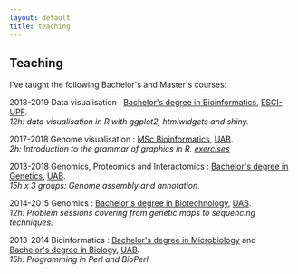 ```yaml
---
layout: default
title: teaching
---
```


Teaching
---------

I've taught the following Bachelor's and Master's courses:

2018-2019 Data visualisation
: [Bachelor's degree in Bioinformatics](https://www.esci.upf.edu/en/bachelors-degree-in-bioinformatics/bachelors-degree-bioinformatics), [ESCI-UPF](https://www.esci.upf.edu/en).  
_12h: data visualisation in R with ggplot2, htmlwidgets and shiny._

2017-2018 Genome visualisation
: [MSc Bioinformatics](mscbioinformatics.uab.cat), [UAB](uab.cat).  
_2h: Introduction to the grammar of graphics in R. [exercises](https://github.com/cginer/ggplot2-exercises)_

2013-2018 Genomics, Proteomics and Interactomics
: [Bachelor's degree in Genetics](https://www.uab.cat/web/estudiar/ehea-degrees/general-information-1216708259085.html?param1=1231491110582), [UAB](uab.cat).  
_15h x 3 groups: Genome assembly and annotation._

2014-2015 Genomics
: [Bachelor's degree in Biotechnology](https://www.uab.cat/web/estudiar/ehea-degrees/general-information-1216708259085.html?param1=1231314915924), [UAB](uab.cat).  
_12h: Problem sessions covering from genetic maps to sequencing techniques._

2013-2014 Bioinformatics
: [Bachelor's degree in Microbiology](https://www.uab.cat/web/estudiar/ehea-degrees/general-information-1216708259085.html?param1=1224150562736) and [Bachelor's degree in Biology](https://www.uab.cat/web/estudiar/ehea-degrees/general-information/biology-1216708259085.html?param1=1231400870814), [UAB](uab.cat).  
_15h: Programming in Perl and BioPerl._

